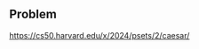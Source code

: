 <h2 tabindex="-1" class="heading-element" dir="auto">Problem</h2>

https://cs50.harvard.edu/x/2024/psets/2/caesar/
